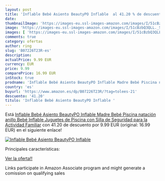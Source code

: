 ```yaml
---
layout: post
title: 'Inflable Bebé Asiento BeautyPO Inflable  al 41.20 % de descuento'
date: 
thumbnailImage: 'https://images-eu.ssl-images-amazon.com/images/I/51cBzbQ3QLL._SL200_.jpg'
image: 'https://images-eu.ssl-images-amazon.com/images/I/51cBzbQ3QLL._SL200_.jpg'
images: [ 'https://images-eu.ssl-images-amazon.com/images/I/51cBzbQ3QLL._SL200_.jpg' ]
comments: true
category: ofertas
author: ring
slug: 'B07226T23R-es'
description:
actualPrice: 9.99 EUR
currency: EUR
price: 9.99
comparePrice: 16.99 EUR
inStock: true
prodname: 'Inflable Bebé Asiento BeautyPO Inflable Madre Bebé Piscina natación anillo Bebé Inflable Juguetes de Piscina con Silla de Seguridad para la Actividad Familiar'
country: 'es'
buyurl: 'https://www.amazon.es/dp/B07226T23R/?tag=tolees-21'
descuento: '41.20'
titulo: 'Inflable Bebé Asiento BeautyPO Inflable '
---
```


Está [Inflable Bebé Asiento BeautyPO Inflable Madre Bebé Piscina natación anillo Bebé Inflable Juguetes de Piscina con Silla de Seguridad para la Actividad Familiar](https://www.amazon.es/dp/B07226T23R/?tag=tolees-21) con 41.20 de descuento por 9.99 EUR (original: 16.99 EUR) en el siguiente enlace!

[![Inflable Bebé Asiento BeautyPO Inflable ](https://images-eu.ssl-images-amazon.com/images/I/51cBzbQ3QLL._SL200_.jpg)](https://www.amazon.es/dp/B07226T23R/?tag=tolees-21)

Principales características:


[Ver la oferta!!](https://www.amazon.es/dp/B07226T23R/?tag=tolees-21)

Links participate in Amazon Associate program and might generate a comission on qualifying sales


